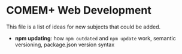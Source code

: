 # COMEM+ Web Development

This file is a list of ideas for new subjects that could be added.

* **npm updating**: how `npm outdated` and `npm update` work, semantic versioning, package.json version syntax
